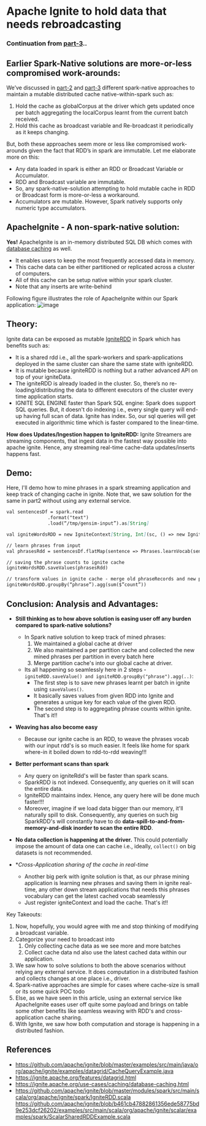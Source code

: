 # Apache Ignite to hold data that needs rebroadcasting

### Continuation from [part-3](https://spoddutur.github.io/spark-notes/reb2)..

## Earlier Spark-Native solutions are more-or-less compromised work-arounds:
We’ve discussed in [part-2](https://spoddutur.github.io/spark-notes/reb1) and [part-3](https://spoddutur.github.io/spark-notes/reb2) different spark-native approaches to maintain a mutable distributed cache native-within-spark such as:
1. Hold the cache as globalCorpus at the driver which gets updated once per batch aggregating the localCorpus learnt from the current batch received.
2. Hold this cache as broadcast variable and Re-broadcast it periodically as it keeps changing.

But, both these approaches seem more or less like compromised work-arounds given the fact that RDD’s in spark are immutable. Let me elaborate more on this:
- Any data loaded in spark is either an RDD or Broadcast Variable or Accumulator.
- RDD and Broadcast variable are immutable.
- So, any spark-native-solution attempting to hold mutable cache in RDD or Broadcast form is more-or-less a workaround.
- Accumulators are mutable. However, Spark natively supports only numeric type accumulators.

## ApacheIgnite - A non-spark-native solution:

**Yes!** ApacheIgnite is an in-memory distributed SQL DB which comes with [database caching](https://ignite.apache.org/use-cases/caching/database-caching.html) as well.

- It enables users to keep the most frequently accessed data in memory.
- This cache data can be either partitioned or replicated across a cluster of computers.
- All of this cache can be setup native within your spark cluster.
- Note that any inserts are write-behind

Following figure illustrates the role of ApacheIgnite within our Spark application:
![image](https://user-images.githubusercontent.com/22542670/44307330-0c48a000-a3be-11e8-897d-a9fcd8def68a.png)

## Theory:
Ignite data can be exposed as mutable [IgniteRDD](https://github.com/apache/ignite/blob/master/modules/spark/src/main/scala/org/apache/ignite/spark/IgniteRDD.scala) in Spark which has benefits such as:
- It is a shared rdd i.e., all the spark-workers and spark-applications deployed in the same cluster can share the same state with igniteRDD.
- It is mutable because igniteRDD is nothing but a rather advanced API on top of your igniteData.
- The igniteRDD is already loaded in the cluster. So, there’s no re-loading/distributing the data to different executors of the cluster every time application starts.
- IGNITE SQL ENGINE faster than Spark SQL engine: Spark does support SQL queries. But, it doesn't do indexing i.e., every single query will end-up having full scan of data. Ignite has index. So, our sql queries will get executed in algorithmic time which is faster compared to the linear-time.  

**How does Updates/Ingestion happen to IgniteRDD:**
Ignite Streamers are streaming components, that ingest data in the fastest way possible into apache ignite. Hence, any streaming real-time cache-data updates/inserts happens fast.

## Demo: 
Here, I'll demo how to mine phrases in a spark streaming application and keep track of changing cache in ignite.
Note that, we saw solution for the same in part2 without using any external service.

```markdown
val sentencesDf = spark.read
   		       .format("text")
		       .load(“/tmp/gensim-input”).as[String]

val igniteWordsRDD = new IgniteContext[String, Int](sc, () => new IgniteConfiguration()).fromCache(“igniteWordsRDD")

// learn phrases from input
val phrasesRdd = sentencesDf.flatMap(sentence => Phrases.learnVocab(sentence))

// saving the phrase counts to ignite cache
igniteWordsRDD.saveValues(phrasesRdd)

// transform values in ignite cache - merge old phraseRecords and new phraseRecords
igniteWordsRDD.groupBy(“phrase”).agg(sum($”count”))
```

## Conclusion: Analysis and Advantages:
- **Still thinking as to how above solution is easing user off any burden compared to spark-native solutions?**
  - In Spark native solution to keep track of mined phrases:
  	1. We maintained a global cache at driver
	2. We also maintained a per partition cache and collected the new mined phrases per partition in every batch here
	3. Merge partition cache's into our global cache at driver.
  - Its all happening so seamlessly here in 2 steps - `igniteRDD.saveValue() and igniteRDD.groupBy("phrase").agg(..)`:
      - The first step is to save new phrases learnt per batch in ignite using `saveValues()`.
      - It basically saves values from given RDD into Ignite and generates a unique key for each value of the given RDD.
      - The second step is to aggregating phrase counts within ignite. That's it!!
  
- **Weaving has also become easy**
  - Because our ignite cache is an RDD, to weave the phrases vocab with our input rdd's is so much easier. It feels like home for spark where-in it boiled down to rdd-to-rdd weaving!!! 

- **Better performant scans than spark**
  - Any query on igniteRdd's will be faster than spark scans.
  - SparkRDD is not indexed. Consequently, any queries on it will scan the entire data. 
  - IgniteRDD maintains index. Hence, any query here will be done much faster!!!
  - Moreover, imagine if we load data bigger than our memory, it'll naturally spill to disk. Consequently, any queries on such big SparkRDD's will constantly have to do **data-spill-to-and-from-memory-and-disk inorder to scan the entire RDD**.

- **No data collection is happening at the driver.**
This could potentially impose the amount of data one can cache i.e., ideally, `collect()` on big datasets is not recommended.

- **Cross-Application sharing of the cache in real-time*
	- Another big perk with ignite solution is that, as our phrase mining application is learning new phrases and saving them in ignite real-time, any other down stream applications that needs this phrases vocabulary can get the latest cached vocab seamlessly
	- Just register igniteContext and load the cache. That's it!!

Key Takeouts:
1. Now, hopefully, you would agree with me and stop thinking of modifying a broadcast variable.
2. Categorize your need to broadcast into 
	1. Only collecting cache data as we see more and more batches
	2. Collect cache data nd also use the latest cached data within our application.
3. We saw how to solve solutions to both the above scenarios without relying any external service. It does computation in a distributed fashion and collects changes at one place i.e., driver.
4. Spark-native approaches are simple for cases where cache-size is small or its some quick POC todo
5. Else, as we have seen in this article, using an external service like ApacheIgnite eases user off quite some payload and brings on table some other benefits like seamless weaving with RDD's and cross-application cache sharing.
6. With Ignite, we saw how both computation and storage is happening in a distributed fashion.

## References
- https://github.com/apache/ignite/blob/master/examples/src/main/java/org/apache/ignite/examples/datagrid/CacheQueryExample.java
- https://ignite.apache.org/features/datagrid.html
- https://ignite.apache.org/use-cases/caching/database-caching.html
- https://github.com/apache/ignite/blob/master/modules/spark/src/main/scala/org/apache/ignite/spark/IgniteRDD.scala
https://github.com/apache/ignite/blob/b461cb47882861356ede58775bd9e253dcf26202/examples/src/main/scala/org/apache/ignite/scalar/examples/spark/ScalarSharedRDDExample.scala
